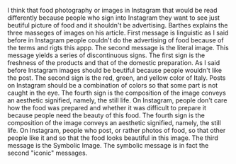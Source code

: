 I think that food photography or images in Instagram that would be read differently because people who sign into
Instagram they want to see just beutiful picture of food and it shouldn't be advertising. Barthes explains the
three masseges of images on his article. First message is linguistic as I said before in Instagram people couldn't
do the advertising of food because of the terms and rigts this appp.   The second message is the literal image.
This message yields a series of discontinuous signs. The first sign is the freshness of the products and that of
the domestic preparation. As I said before Instagram images should be beutiful because people wouldn't like the
post. The second sign is the red, green, and yellow color of Italy. Posts on Instagram should be a combination of
colors so that some part is not caught in the eye. The fourth sign is the composition of the image conveys an
aesthetic signified, namely, the still life. On Instagram, people don't care how the food was prepared and whether
it was difficult to prepare it because people need the beauty of this food. The fourth sign is the composition of
the image conveys an aesthetic signified, namely, the still life. On Instagram, people who post, or rather photos
of food, so that other people like it and so that the food looks beautiful in this image. The third message is the
Symbolic Image. The symbolic message is in fact the second "iconic" messages.
